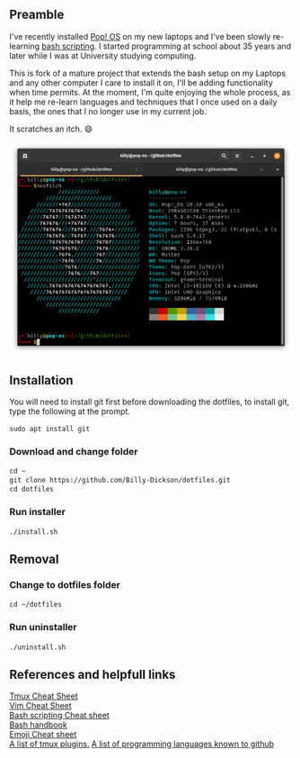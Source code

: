 ## Preamble

I've recently installed  [Pop! OS](https://pop.system76.com) on my new laptops and I've been slowly re-learning [bash scripting](https://ryanstutorials.net/bash-scripting-tutorial/). I started programming at school about 35 years and later while I was at University studying computing.

This is fork of a mature project that extends the bash setup on my Laptops and any other computer I care to install it on, I'll be adding functionality when time permits. At the moment, I'm quite enjoying the whole process, as it help me re-learn languages and techniques that I once used on a daily basis, the ones that I no longer use in my current job.

It scratches an itch. :smile:

![Terminal Screenshot](assets/Screenshot.png)

## Installation

You will need to install git first before downloading the dotfiles, to install git, type the following at the prompt.

```shell scripting
sudo apt install git
```

### Download and change folder
```shell scripting
cd ~
git clone https://github.com/Billy-Dickson/dotfiles.git
cd dotfiles
```
### Run installer
```shell scripting
./install.sh
```
## Removal

### Change to dotfiles folder
```shell scripting
cd ~/dotfiles
```

### Run uninstaller
```shell scripting
./uninstall.sh
```

## References and helpfull links
[Tmux Cheat Sheet](https://tmuxcheatsheet.com/)  
[Vim Cheat Sheet](https://devhints.io/vim)  
[Bash scripting Cheat sheet](https://devhints.io/bash)  
[Bash handbook](https://github.com/denysdovhan/bash-handbook)  
[Emoji Cheat sheet](https://github.com/ikatyang/emoji-cheat-sheet#table-of-contents)  
[A list of tmux plugins.](https://github.com/tmux-plugins/list)
[A list of programming languages known to github](https://github.com/github/linguist/blob/master/lib/linguist/languages.yml)   
